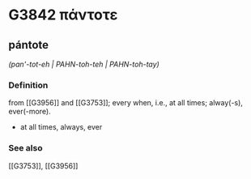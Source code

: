 # G3842 πάντοτε

## pántote

_(pan'-tot-eh | PAHN-toh-teh | PAHN-toh-tay)_

### Definition

from [[G3956]] and [[G3753]]; every when, i.e., at all times; alway(-s), ever(-more).

- at all times, always, ever

### See also

[[G3753]], [[G3956]]

